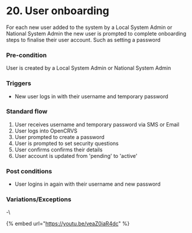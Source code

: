 # 20. User onboarding

For each new user added to the system by a Local System Admin or National System Admin the new user is prompted to complete onboarding steps to finalise their user account. Such as setting a password

### **Pre-condition**

User is created by a Local System Admin or National System Admin

### **Triggers**

* New user logs in with their username and temporary password

### **Standard flow**

1. User receives username and temporary password via SMS or Email
2. User logs into OpenCRVS
3. User prompted to create a password
4. User is prompted to set security questions
5. User confirms confirms their details
6. User account is updated from 'pending' to 'active'

### **Post conditions**

* User logins in again with their username and new password

### **Variations/Exceptions**

-\\

{% embed url="https://youtu.be/veaZ0iaR4dc" %}
